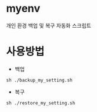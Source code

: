 # myenv
개인 환경 백업 및 복구 자동화 스크립트

# 사용방법
- 백업
```
sh ./backup_my_setting.sh
```
- 복구
```
sh ./restore_my_setting.sh
```
